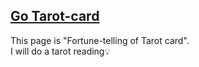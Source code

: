 <a href="https://kashimanami.github.io/Tarot-card/" target="blank">Go Tarot-card</a>  
---
This page is "Fortune-telling of Tarot card".  
I will do a tarot reading💡  
